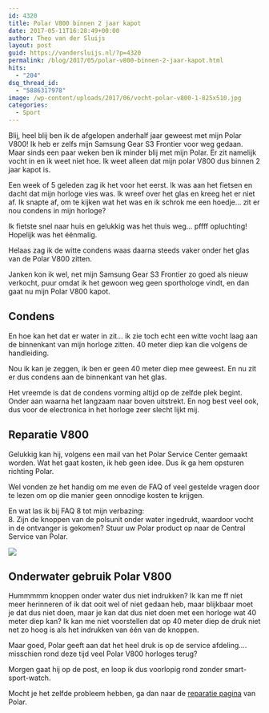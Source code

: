 ```yaml
---
id: 4320
title: Polar V800 binnen 2 jaar kapot
date: 2017-05-11T16:28:49+00:00
author: Theo van der Sluijs
layout: post
guid: https://vandersluijs.nl/?p=4320
permalink: /blog/2017/05/polar-v800-binnen-2-jaar-kapot.html
hits:
  - "204"
dsq_thread_id:
  - "5886317978"
image: /wp-content/uploads/2017/06/vocht-polar-v800-1-825x510.jpg
categories:
  - Sport
---
```

<section class="gh-view"> <section id="ember2103" class="ember-view view-container view-editor"> <section class="entry-preview js-entry-preview "> <section class="entry-preview-content js-entry-preview-content"> 

<div id="ember2111" class="ember-view rendered-markdown js-rendered-markdown">
  <p>
    Blij, heel blij ben ik de afgelopen anderhalf jaar geweest met mijn Polar V800! Ik heb er zelfs mijn Samsung Gear S3 Frontier voor weg gedaan. Maar sinds een paar weken ben ik minder blij met mijn Polar. Er zit namelijk vocht in en ik weet niet hoe. Ik weet alleen dat mijn polar V800 dus binnen 2 jaar kapot is.
  </p>
  
  <p>
    Een week of 5 geleden zag ik het voor het eerst. Ik was aan het fietsen en dacht dat mijn horloge vies was. Ik wreef over het glas en kreeg het er niet af. Ik snapte af, om te kijken wat het was en ik schrok me een hoedje&#8230; zit er nou condens in mijn horloge?
  </p>
  
  <p>
    Ik fietste snel naar huis en gelukkig was het thuis weg&#8230; pffff opluchting! Hopelijk was het éénmalig.
  </p>
  
  <p>
    Helaas zag ik de witte condens waas daarna steeds vaker onder het glas van de Polar V800 zitten.
  </p>
  
  <p>
    Janken kon ik wel, net mijn Samsung Gear S3 Frontier zo goed als nieuw verkocht, puur omdat ik het gewoon weg geen sporthologe vindt, en dan gaat nu mijn Polar V800 kapot.
  </p>
  
  <h2 id="condens">
    Condens
  </h2>
  
  <p>
    En hoe kan het dat er water in zit&#8230; ik zie toch echt een witte vocht laag aan de binnenkant van mijn horloge zitten. 40 meter diep kan die volgens de handleiding.
  </p>
  
  <p>
    Nou ik kan je zeggen, ik ben er geen 40 meter diep mee geweest. En nu zit er dus condens aan de binnenkant van het glas.
  </p>
  
  <p>
    Het vreemde is dat de condens vorming altijd op de zelfde plek begint. Onder aan waarna het langzaam naar boven uitstrekt. En nog best veel ook, dus voor de electronica in het horloge zeer slecht lijkt mij.
  </p>
  
  <h2 id="reparatiev800">
    Reparatie V800
  </h2>
  
  <p>
    Gelukkig kan hij, volgens een mail van het Polar Service Center gemaakt worden. Wat het gaat kosten, ik heb geen idee. Dus ik ga hem opsturen richting Polar.
  </p>
  
  <p>
    Wel vonden ze het handig om me even de FAQ of veel gestelde vragen door te lezen om op die manier geen onnodige kosten te krijgen.
  </p>
  
  <p>
    En wat las ik bij FAQ 8 tot mijn verbazing:<br /> 8. Zijn de knoppen van de polsunit onder water ingedrukt, waardoor vocht in de ontvanger is gekomen? Stuur uw Polar product op naar de Central Service van Polar.
  </p><section id="image-uploader-2112" class="js-drop-zone"> 
  
  <div id="ember2115" class="ember-view">
    <div class="gh-image-uploader -with-image">
      <div>
        <img src="https://itheo.nl/content/images/2017/05/vocht-polar-v800---2.jpg" />
      </div>
    </div>
  </div></section> 
  
  <h2 id="onderwatergebruikpolarv800">
    Onderwater gebruik Polar V800
  </h2>
  
  <p>
    Hummmmm knoppen onder water dus niet indrukken? Ik kan me ff niet meer herinneren of ik dat ooit wel of niet gedaan heb, maar blijkbaar moet je dat dus niet doen, maar je kan dat dus niet doen met een horloge wat 40 meter diep kan? Ik kan me niet voorstellen dat op 40 meter diep de druk niet net zo hoog is als het indrukken van één van de knoppen.
  </p>
  
  <p>
    Maar goed, Polar geeft aan dat het heel druk is op de service afdeling&#8230;. misschien rond deze tijd veel Polar V800 horloges terug?
  </p>
  
  <p>
    Morgen gaat hij op de post, en loop ik dus voorlopig rond zonder smart-sport-watch.
  </p>
  
  <p>
    Mocht je het zelfde probleem hebben, ga dan naar de <a href="https://service.polar.com/service/pscspreregnl.nsf/Starting?OpenForm">reparatie pagina</a> van Polar.
  </p>
</div></section> </section> </section> </section> 

<div id="entry-controls" class="settings-menu-container ember-view">
</div>